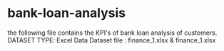 # bank-loan-analysis
 the following file contains the KPI's of bank loan analysis of customers. 
 DATASET TYPE: Excel Data
 Dataset file : finance_1.xlsx & finance_1.xlsx
 
